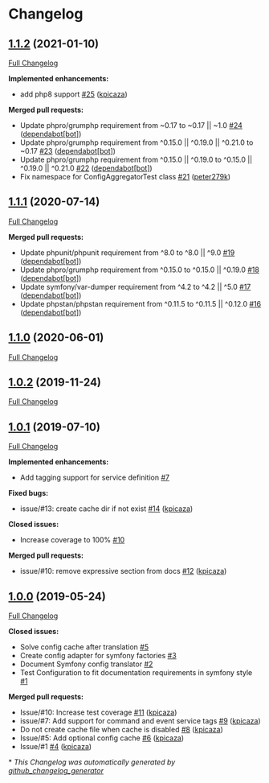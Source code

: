 # Changelog

## [1.1.2](https://github.com/antidot-framework/antidot-symfony-config-translator/tree/1.1.2) (2021-01-10)

[Full Changelog](https://github.com/antidot-framework/antidot-symfony-config-translator/compare/1.1.1...1.1.2)

**Implemented enhancements:**

- add php8 support [\#25](https://github.com/antidot-framework/antidot-symfony-config-translator/pull/25) ([kpicaza](https://github.com/kpicaza))

**Merged pull requests:**

- Update phpro/grumphp requirement from ~0.17 to ~0.17 || ~1.0 [\#24](https://github.com/antidot-framework/antidot-symfony-config-translator/pull/24) ([dependabot[bot]](https://github.com/apps/dependabot))
- Update phpro/grumphp requirement from ^0.15.0 || ^0.19.0 || ^0.21.0 to ~0.17 [\#23](https://github.com/antidot-framework/antidot-symfony-config-translator/pull/23) ([dependabot[bot]](https://github.com/apps/dependabot))
- Update phpro/grumphp requirement from ^0.15.0 || ^0.19.0 to ^0.15.0 || ^0.19.0 || ^0.21.0 [\#22](https://github.com/antidot-framework/antidot-symfony-config-translator/pull/22) ([dependabot[bot]](https://github.com/apps/dependabot))
- Fix namespace for ConfigAggregatorTest class [\#21](https://github.com/antidot-framework/antidot-symfony-config-translator/pull/21) ([peter279k](https://github.com/peter279k))

## [1.1.1](https://github.com/antidot-framework/antidot-symfony-config-translator/tree/1.1.1) (2020-07-14)

[Full Changelog](https://github.com/antidot-framework/antidot-symfony-config-translator/compare/1.1.0...1.1.1)

**Merged pull requests:**

- Update phpunit/phpunit requirement from ^8.0 to ^8.0 || ^9.0 [\#19](https://github.com/antidot-framework/antidot-symfony-config-translator/pull/19) ([dependabot[bot]](https://github.com/apps/dependabot))
- Update phpro/grumphp requirement from ^0.15.0 to ^0.15.0 || ^0.19.0 [\#18](https://github.com/antidot-framework/antidot-symfony-config-translator/pull/18) ([dependabot[bot]](https://github.com/apps/dependabot))
- Update symfony/var-dumper requirement from ^4.2 to ^4.2 || ^5.0 [\#17](https://github.com/antidot-framework/antidot-symfony-config-translator/pull/17) ([dependabot[bot]](https://github.com/apps/dependabot))
- Update phpstan/phpstan requirement from ^0.11.5 to ^0.11.5 || ^0.12.0 [\#16](https://github.com/antidot-framework/antidot-symfony-config-translator/pull/16) ([dependabot[bot]](https://github.com/apps/dependabot))

## [1.1.0](https://github.com/antidot-framework/antidot-symfony-config-translator/tree/1.1.0) (2020-06-01)

[Full Changelog](https://github.com/antidot-framework/antidot-symfony-config-translator/compare/1.0.2...1.1.0)

## [1.0.2](https://github.com/antidot-framework/antidot-symfony-config-translator/tree/1.0.2) (2019-11-24)

[Full Changelog](https://github.com/antidot-framework/antidot-symfony-config-translator/compare/1.0.1...1.0.2)

## [1.0.1](https://github.com/antidot-framework/antidot-symfony-config-translator/tree/1.0.1) (2019-07-10)

[Full Changelog](https://github.com/antidot-framework/antidot-symfony-config-translator/compare/1.0.0...1.0.1)

**Implemented enhancements:**

- Add tagging support for service definition [\#7](https://github.com/antidot-framework/antidot-symfony-config-translator/issues/7)

**Fixed bugs:**

- issue/\#13: create cache dir if not exist [\#14](https://github.com/antidot-framework/antidot-symfony-config-translator/pull/14) ([kpicaza](https://github.com/kpicaza))

**Closed issues:**

- Increase coverage to 100% [\#10](https://github.com/antidot-framework/antidot-symfony-config-translator/issues/10)

**Merged pull requests:**

- issue/\#10: remove expressive section from docs [\#12](https://github.com/antidot-framework/antidot-symfony-config-translator/pull/12) ([kpicaza](https://github.com/kpicaza))

## [1.0.0](https://github.com/antidot-framework/antidot-symfony-config-translator/tree/1.0.0) (2019-05-24)

[Full Changelog](https://github.com/antidot-framework/antidot-symfony-config-translator/compare/0d8acfc879b36ac57bb56fc738bc6deb40c41570...1.0.0)

**Closed issues:**

- Solve config cache after translation [\#5](https://github.com/antidot-framework/antidot-symfony-config-translator/issues/5)
- Create config adapter for symfony factories [\#3](https://github.com/antidot-framework/antidot-symfony-config-translator/issues/3)
- Document Symfony config translator [\#2](https://github.com/antidot-framework/antidot-symfony-config-translator/issues/2)
- Test Configuration to fit documentation requirements in symfony style [\#1](https://github.com/antidot-framework/antidot-symfony-config-translator/issues/1)

**Merged pull requests:**

- Issue/\#10: Increase test coverage [\#11](https://github.com/antidot-framework/antidot-symfony-config-translator/pull/11) ([kpicaza](https://github.com/kpicaza))
- issue/\#7: Add support for command and event service tags [\#9](https://github.com/antidot-framework/antidot-symfony-config-translator/pull/9) ([kpicaza](https://github.com/kpicaza))
- Do not create cache file when cache is disabled [\#8](https://github.com/antidot-framework/antidot-symfony-config-translator/pull/8) ([kpicaza](https://github.com/kpicaza))
- Issue/\#5: Add optional config cache [\#6](https://github.com/antidot-framework/antidot-symfony-config-translator/pull/6) ([kpicaza](https://github.com/kpicaza))
- Issue/\#1 [\#4](https://github.com/antidot-framework/antidot-symfony-config-translator/pull/4) ([kpicaza](https://github.com/kpicaza))



\* *This Changelog was automatically generated by [github_changelog_generator](https://github.com/github-changelog-generator/github-changelog-generator)*
